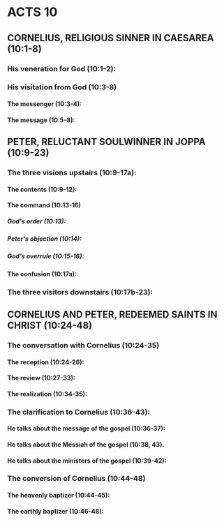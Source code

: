 ---
---
# ACTS 10 
## CORNELIUS, RELIGIOUS SINNER IN CAESAREA (10:1-8) 
###  His veneration for God (10:1-2): 
###  His visitation from God (10:3-8) 
####  The messenger (10:3-4): 
####  The message (10:5-8): 
## PETER, RELUCTANT SOULWINNER IN JOPPA (10:9-23) 
###  The three visions upstairs (10:9-17a): 
####  The contents (10:9-12): 
####  The command (10:13-16) 
#####  God\'s order (10:13): 
#####  Peter\'s objection (10:14): 
#####  God\'s overrule (10:15-16): 
####  The confusion (10:17a): 
###  The three visitors downstairs (10:17b-23): 
## CORNELIUS AND PETER, REDEEMED SAINTS IN CHRIST (10:24-48) 
###  The conversation with Cornelius (10:24-35) 
####  The reception (10:24-26): 
####  The review (10:27-33): 
####  The realization (10:34-35): 
###  The clarification to Cornelius (10:36-43): 
####  He talks about the message of the gospel (10:36-37): 
####  He talks about the Messiah of the gospel (10:38, 43). 
####  He talks about the ministers of the gospel (10:39-42): 
###  The conversion of Cornelius (10:44-48) 
####  The heavenly baptizer (10:44-45): 
####  The earthly baptizer (10:46-48): 
